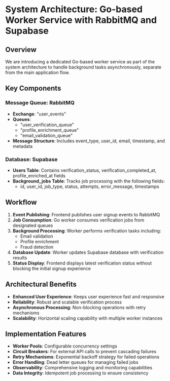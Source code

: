 # System Architecture: Go-based Worker Service with RabbitMQ and Supabase

## Overview

We are introducing a dedicated Go-based worker service as part of the system architecture to handle background tasks asynchronously, separate from the main application flow.

## Key Components

### Message Queue: RabbitMQ
- **Exchange**: "user_events"
- **Queues**: 
  - "user_verification_queue"
  - "profile_enrichment_queue"
  - "email_validation_queue"
- **Message Structure**: Includes event_type, user_id, email, timestamp, and metadata

### Database: Supabase
- **Users Table**: Contains verification_status, verification_completed_at, profile_enriched_at fields
- **Background_jobs Table**: Tracks job processing with the following fields:
  - id, user_id, job_type, status, attempts, error_message, timestamps

## Workflow

1. **Event Publishing**: Frontend publishes user signup events to RabbitMQ
2. **Job Consumption**: Go worker consumes verification jobs from designated queues
3. **Background Processing**: Worker performs verification tasks including:
   - Email validation
   - Profile enrichment
   - Fraud detection
4. **Database Update**: Worker updates Supabase database with verification results
5. **Status Display**: Frontend displays latest verification status without blocking the initial signup experience

## Architectural Benefits

- **Enhanced User Experience**: Keeps user experience fast and responsive
- **Reliability**: Robust and scalable verification process
- **Asynchronous Processing**: Non-blocking operations with retry mechanisms
- **Scalability**: Horizontal scaling capability with multiple worker instances

## Implementation Features

- **Worker Pools**: Configurable concurrency settings
- **Circuit Breakers**: For external API calls to prevent cascading failures
- **Retry Mechanisms**: Exponential backoff strategy for failed operations
- **Error Handling**: Dead letter queues for managing failed jobs
- **Observability**: Comprehensive logging and monitoring capabilities
- **Data Integrity**: Idempotent job processing to ensure consistency